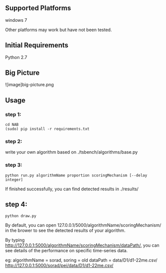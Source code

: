 ## Supported Platforms
windows 7

Other platforms may work but have not been tested.

## Initial Requirements
Python 2.7

## Big Picture
![image]big-picture.png

## Usage
### step 1:
<pre><code>cd NAB
(sudo) pip install -r requirements.txt</code></pre>

### step 2:
write your own algorithm based on ./tsbench/algorithms/base.py

### step 3:
<pre><code>python run.py algorithmName proportion scoringMechanism [--delay integer]</pre></code>
If finished successfully, you can find detected results in ./results/

## step 4:
<pre><code>python draw.py</pre></code>
By default, you can open 127.0.0.1/5000/algorithmName/scoringMechanism/ in the brower to see the detected results of your algorithm.

By typing http://127.0.0.1:5000/algorithmName/scoringMechanism/dataPath/, you can see details of the performance on specific time-series data.

eg:
algorithmName = sorad, soring = old dataPath = data/D1/d1-22me.csv/
http://127.0.0.1:5000/sorad/pei/data/D1/d1-22me.csv/
